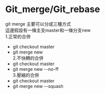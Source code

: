 # Git_merge/Git_rebase
git merge 主要可以分成三種方式<br>
這邊假設有一條主支master和一條分支new<br>
1.正常的合併<br>
  - git checkout master <br>
  - git merge new <br>
2.不快轉的合併<br>
  - git checkout master<br>
  - git merge new --no-ff<br>
3.壓縮的合併<br>
  - git checkout master<br>
  - git merge new --squash<br>
  
